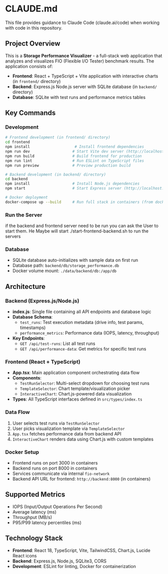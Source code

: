 # CLAUDE.md

This file provides guidance to Claude Code (claude.ai/code) when working with code in this repository.

## Project Overview

This is a **Storage Performance Visualizer** - a full-stack web application that analyzes and visualizes FIO (Flexible I/O Tester) benchmark results. The application consists of:

- **Frontend**: React + TypeScript + Vite application with interactive charts (in `frontend/` directory)
- **Backend**: Express.js Node.js server with SQLite database (in `backend/` directory)
- **Database**: SQLite with test runs and performance metrics tables

## Key Commands

### Development
```bash
# Frontend development (in frontend/ directory)
cd frontend
npm install                    # Install frontend dependencies  
npm run dev                   # Start Vite dev server (http://localhost:5173)
npm run build                 # Build frontend for production
npm run lint                  # Run ESLint on TypeScript files
npm run preview               # Preview production build

# Backend development (in backend/ directory)
cd backend
npm install                   # Install Node.js dependencies
npm start                     # Start Express server (http://localhost:8000)

# Docker deployment
docker-compose up --build     # Run full stack in containers (from docker/ directory)
```

### Run the Server

if the backend and frontend server need to be run you can ask the User to start them. He Maybe will start ./start-frontend-backend.sh to run the servers

### Database
- SQLite database auto-initializes with sample data on first run
- Database path: `backend/db/storage_performance.db` 
- Docker volume mount: `./data/backend/db:/app/db`

## Architecture

### Backend (Express.js/Node.js)
- **index.js**: Single file containing all API endpoints and database logic
- **Database Schema**:
  - `test_runs`: Test execution metadata (drive info, test params, timestamps)
  - `performance_metrics`: Performance data (IOPS, latency, throughput)
- **Key Endpoints**:
  - `GET /api/test-runs`: List all test runs
  - `GET /api/performance-data`: Get metrics for specific test runs

### Frontend (React + TypeScript)
- **App.tsx**: Main application component orchestrating data flow
- **Components**:
  - `TestRunSelector`: Multi-select dropdown for choosing test runs
  - `TemplateSelector`: Chart template/visualization picker  
  - `InteractiveChart`: Chart.js-powered data visualization
- **Types**: All TypeScript interfaces defined in `src/types/index.ts`

### Data Flow
1. User selects test runs via `TestRunSelector`
2. User picks visualization template via `TemplateSelector` 
3. `App.tsx` fetches performance data from backend API
4. `InteractiveChart` renders data using Chart.js with custom templates

### Docker Setup
- Frontend runs on port 3000 in containers
- Backend runs on port 8000 in containers  
- Services communicate via internal `fio-network`
- Backend API URL for frontend: `http://backend:8000` (in containers)

## Supported Metrics
- IOPS (Input/Output Operations Per Second)
- Average latency (ms)
- Throughput (MB/s) 
- P95/P99 latency percentiles (ms)

## Technology Stack

- **Frontend**: React 18, TypeScript, Vite, TailwindCSS, Chart.js, Lucide React icons
- **Backend**: Express.js, Node.js, SQLite3, CORS
- **Development**: ESLint for linting, Docker for containerization